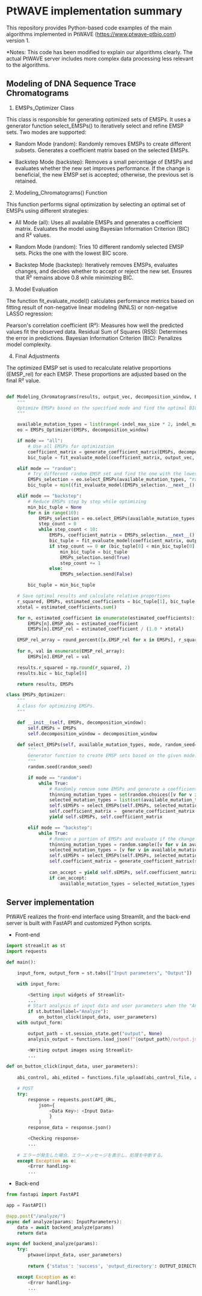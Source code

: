 # PtWAVE implementation summary

This repository provides Python-based code examples of the main algorithms implemented in PtWAVE (https://www.ptwave-ptbio.com) version 1.

*Notes: This code has been modified to explain our algorithms clearly. The actual PtWAVE server includes more complex data processing less relevant to the algorithms.

## Modeling of DNA Sequence Trace Chromatograms

1. EMSPs_Optimizer Class

This class is responsible for generating optimized sets of EMSPs. It uses a generator function select_EMSPs() to iteratively select and refine EMSP sets. Two modes are supported:

- Random Mode (random):
Randomly removes EMSPs to create different subsets.
Generates a coefficient matrix based on the selected EMSPs.

- Backstep Mode (backstep):
Removes a small percentage of EMSPs and evaluates whether the new set improves performance.
If the change is beneficial, the new EMSP set is accepted; otherwise, the previous set is retained.

2. Modeling_Chromatograms() Function

This function performs signal optimization by selecting an optimal set of EMSPs using different strategies:

- All Mode (all):
Uses all available EMSPs and generates a coefficient matrix.
Evaluates the model using Bayesian Information Criterion (BIC) and R² values.

- Random Mode (random):
Tries 10 different randomly selected EMSP sets.
Picks the one with the lowest BIC score.

- Backstep Mode (backstep):
Iteratively removes EMSPs, evaluates changes, and decides whether to accept or reject the new set.
Ensures that R² remains above 0.8 while minimizing BIC.

3. Model Evaluation

The function fit_evaluate_model() calculates performance metrics based on fitting result of non-negative linear modeling (NNLS) or non-negative LASSO regression:

Pearson's correlation coefficient (R²): Measures how well the predicted values fit the observed data.
Residual Sum of Squares (RSS): Determines the error in predictions.
Bayesian Information Criterion (BIC): Penalizes model complexity.

4. Final Adjustments

The optimized EMSP set is used to recalculate relative proportions (EMSP_rel) for each EMSP.
These proportions are adjusted based on the final R² value.

```python

def Modeling_Chromatograms(results, output_vec, decomposition_window, EMSPs, indel_max_size, fitting_algorithm, mode=None):
    """
    Optimize EMSPs based on the specified mode and find the optimal BIC value.
    """

    available_mutation_types = list(range(-indel_max_size * 2, indel_max_size + 1))
    eo = EMSPs_Optimizer(EMSPs, decomposition_window)

    if mode == "all":
        # Use all EMSPs for optimization
        coefficient_matrix = generate_coefficient_matrix(EMSPs, decomposition_window)
        bic_tuple = fit_evaluate_model(coefficient_matrix, output_vec, fitting_algorithm)

    elif mode == "random":
        # Try different random EMSP set and find the one with the lowest BIC
        EMSPs_selection = eo.select_EMSPs(available_mutation_types, "random")
        bic_tuple = min((fit_evaluate_model(EMSPs_selection.__next__()[1], output_vec, fitting_algorithm) for _ in range(10)), key=lambda x: x[0])

    elif mode == "backstep":
        # Reduce EMSPs step by step while optimizing
        min_bic_tuple = None
        for n in range(10):
            EMSPs_selection = eo.select_EMSPs(available_mutation_types, "backstep", random_seed=n)
            step_count = 0
            while step_count < 10:
                EMSPs, coefficient_matrix = EMSPs_selection.__next__()
                bic_tuple = fit_evaluate_model(coefficient_matrix, output_vec, fitting_algorithm)
                if step_count == 0 or (bic_tuple[0] < min_bic_tuple[0] and bic_tuple[1] > 0.8):
                    min_bic_tuple = bic_tuple
                    EMSPs_selection.send(True)
                    step_count += 1
                else:
                    EMSPs_selection.send(False)

        bic_tuple = min_bic_tuple

    # Save optimal results and calculate relative proportions
    r_squared, EMSPs, estimated_coefficients = bic_tuple[1], bic_tuple[2], bic_tuple[3]
    xtotal = estimated_coefficients.sum()

    for n, estimated_coefficient in enumerate(estimated_coefficients):
        EMSPs[n].EMSP_abs = estimated_coefficient
        EMSPs[n].EMSP_rel = estimated_coefficient / (1.0 * xtotal)

    EMSP_rel_array = round_percent([x.EMSP_rel for x in EMSPs], r_squared)
    
    for n, val in enumerate(EMSP_rel_array):
        EMSPs[n].EMSP_rel = val

    results.r_squared = np.round(r_squared, 2)
    results.bic = bic_tuple[0]

    return results, EMSPs

class EMSPs_Optimizer:
    """
    A class for optimizing EMSPs.
    """

    def __init__(self, EMSPs, decomposition_window):
        self.EMSPs = EMSPs
        self.decomposition_window = decomposition_window

    def select_EMSPs(self, available_mutation_types, mode, random_seed=1):
        """
        Generator function to create EMSP sets based on the given mode.
        """
        random.seed(random_seed)

        if mode == "random":
            while True:
                # Randomly remove some EMSPs and generate a coefficient matrix
                thinning_mutation_types = set(random.choices([v for v in available_mutation_types if v not in [-1, 0, 1]], k=len(available_mutation_types) - <Thinning Number>))
                selected_mutation_types = list(set(available_mutation_types) - thinning_mutation_types)
                self.sEMSPs = select_EMSPs(self.EMSPs, selected_mutation_types)
                self.coefficient_matrix =  generate_coefficient_matrix(self.sEMSPs, self.decomposition_window)
                yield self.sEMSPs, self.coefficient_matrix

        elif mode == "backstep":
            while True:
                # Remove a portion of EMSPs and evaluate if the change is acceptable
                thinning_mutation_types = random.sample([v for v in available_mutation_types if v not in [-1, 0, 1]], k=int(len(available_mutation_types) * 0.1))
                selected_mutation_types = [v for v in available_mutation_types if v not in thinning_mutation_types]
                self.sEMSPs = select_EMSPs(self.EMSPs, selected_mutation_types)
                self.coefficient_matrix = generate_coefficient_matrix(sEMSPs, self.decomposition_window)
                
                can_accept = yield self.sEMSPs, self.coefficient_matrix
                if can_accept:
                    available_mutation_types = selected_mutation_types

```

## Server implementation

PtWAVE realizes the front-end interface using Streamlit, and the back-end server is built with FastAPI and customized Python scripts. 

- Front-end

```python
import streamlit as st
import requests

def main():

    input_form, output_form = st.tabs(["Input parameters", "Output"])

    with input_form:

        <Setting input widgets of Streamlit>
        ...
        # Start analysis of input data and user parameters when the "Analyze" button is clicked.
        if st.button(label="Analyze"):
            on_button_click(input_data, user_parameters)
    with output_form:

        output_path = st.session_state.get("output", None)
        analysis_output = functions.load_json(f"{output_path}/output.json")

        <Writing output images using Streamlit>
        ...

def on_button_click(input_data, user_parameters):
    
    abi_control, abi_edited = functions.file_upload(abi_control_file, abi_edited_file, directory_path)

    # POST
    try:
        response = requests.post(API_URL,
            json={
                <Data Key>: <Input Data>
                }
            )
        response_data = response.json()

        <Checking response>
        ...
    
    # エラーが発生した場合、エラーメッセージを表示し、処理を中断する。
    except Exception as e:
        <Error handling>
        ...
```

- Back-end

```python
from fastapi import FastAPI

app = FastAPI()

@app.post("/analyze/")
async def analyze(params: InputParameters):
    data = await backend_analyze(params)
    return data

async def backend_analyze(params):
    try:
        ptwave(input_data, user_parameters)
        
        return {'status': 'success', 'output_directory': OUTPUT_DIRECTORY}

    except Exception as e:
        <Error handling>
        ...
```